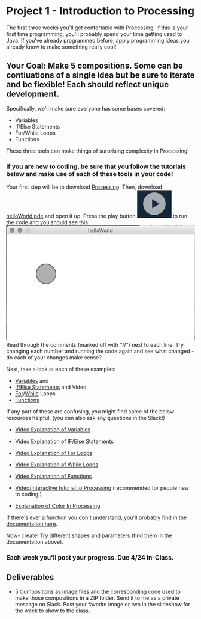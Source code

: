 # Project 1 - Introduction to Processing

The first three weeks you'll get confortable with Processing. If this is your first time programming, you'll probably spend your time getting used to Java. If you've already programmed before, apply programming ideas you already know to make something really cool! 

## Your Goal: Make 5 compositions. Some can be contiuations of a single idea but be sure to iterate and be flexible! Each should reflect unique development. 

Specifically, we'll make sure everyone has some bases covered:

- Variables
- If/Else Statements
- For/While Loops 
- Functions

These three tools can make things of surprising complexity in Processing! 
### If you are new to coding, be sure that you follow the tutorials below and make use of each of these tools in your code! 

Your first step will be to download [Processing](https://processing.org/download/). 
Then, download [helloWorld.pde](https://github.com/erawn/Digital-Workshop-For-Artists-2020/blob/master/helloWorld.pde) and open it up. Press the play button ![alt text](https://github.com/erawn/Digital-Workshop-For-Artists-2020/blob/master/ProcessingPlay.png "Processing Play Button") to run the code and you should see this:
![alt text](https://github.com/erawn/Digital-Workshop-For-Artists-2020/blob/master/HelloWorldCanvas.png "helloWorld Render")
Read through the comments (marked off with "//") next to each line. Try changing each number and running the code again and see what changed - do each of your changes make sense? 

Next, take a look at each of these examples:

- [Variables](http://learningprocessing.com/examples/chp04/example-04-02-usingvars#) and 
- [If/Else Statements](https://github.com/erawn/Digital-Workshop-For-Artists-2020/blob/master/p1Conditional.pde) and Video
- [For](http://learningprocessing.com/examples/chp06/example-06-06-forloop)/[While](http://learningprocessing.com/examples/chp06/example-06-03-whileloop) Loops 
- [Functions](http://learningprocessing.com/examples/chp07/example-07-02-calling-function)


If any part of these are confusing, you might find some of the below resources helpful: (you can also ask any questions in the Slack!)

- [Video Explanation of Variables](http://learningprocessing.com/videos/4-0)
- [Video Explanation of IF/Else Statements](http://learningprocessing.com/videos/5-1)
- [Video Explanation of For Loops](http://learningprocessing.com/videos/6-2)
- [Video Explanation of While Loops](http://learningprocessing.com/videos/6-0)
- [Video Explanation of Functions](http://learningprocessing.com/videos/7-1)


- [Video/Interactive tutorial to Processing](https://hello.processing.org/) (recommended for people new to coding!)

- [Explanation of Color In Processing](https://processing.org/tutorials/color/)

If there's ever a function you don't understand, you'll probably find in the [documentation here](https://processing.org/reference/).

Now- create! Try different shapes and parameters (find them in the documentation above). 

### Each week you'll post your progress. Due 4/24 in-Class.

## Deliverables
- 5 Compositions as image files and the corresponding code used to make those compositions in a ZIP folder. Send it to me as a private message on Slack. Post your favorite image or two in the slideshow for the week to show to the class. 

